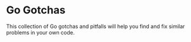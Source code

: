# Go Gotchas

This collection of Go gotchas and pitfalls will help you find and fix similar problems in your own code.

